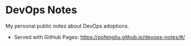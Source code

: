 # DevOps Notes

My personal public notes about DevOps adoptions.

- Served with GitHub Pages: https://pofengliu.github.io/devops-notes/#/